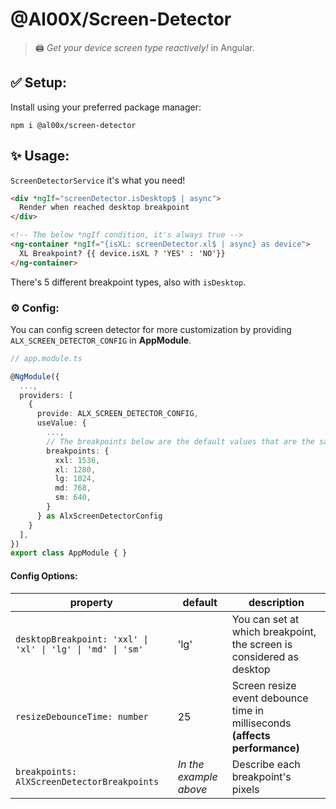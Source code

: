 

# @Al00X/Screen-Detector
> 🖨️ _Get your device screen type reactively!_ in Angular.


## ✅ Setup:
Install using your preferred package manager:

    npm i @al00x/screen-detector

## ✨ Usage:
`ScreenDetectorService` it's what you need!

```html
<div *ngIf="screenDetector.isDesktop$ | async">
  Render when reached desktop breakpoint
</div>

<!-- The below *ngIf condition, it's always true -->
<ng-container *ngIf="{isXL: screenDetector.xl$ | async} as device">
  XL Breakpoint? {{ device.isXL ? 'YES' : 'NO'}}
</ng-container>
```
There's 5 different breakpoint types, also with `isDesktop`.

### ⚙️ Config:
You can config screen detector for more customization by providing `ALX_SCREEN_DETECTOR_CONFIG` in **AppModule**.

```ts
// app.module.ts

@NgModule({
  ...,
  providers: [
    {
      provide: ALX_SCREEN_DETECTOR_CONFIG,
      useValue: {
        ...,
        // The breakpoints below are the default values that are the same as default TailwindCSS breakpoints.
        breakpoints: {
          xxl: 1536,
          xl: 1280,
          lg: 1024,
          md: 768,
          sm: 640,
        }
      } as AlxScreenDetectorConfig
    }
  ],
})
export class AppModule { }
```

#### Config Options:

| property | default | description |
|--|--|--|
| `desktopBreakpoint: 'xxl' \| 'xl' \| 'lg' \| 'md' \| 'sm'`  | 'lg' | You can set at which breakpoint, the screen is considered as desktop |
| `resizeDebounceTime: number`  | 25 | Screen resize event debounce time in milliseconds **(affects performance)** |
| `breakpoints: AlXScreenDetectorBreakpoints`  | *In the example above* | Describe each breakpoint's pixels |


